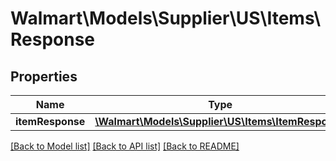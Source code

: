 # Walmart\Models\Supplier\US\Items\Response

## Properties

Name | Type | Description | Notes
------------ | ------------- | ------------- | -------------
**itemResponse** | [**\Walmart\Models\Supplier\US\Items\ItemResponse**](ItemResponse.md) |  | [optional]


[[Back to Model list]](./) [[Back to API list]](../../../../../README.md#supported-apis) [[Back to README]](../../../../../README.md)
